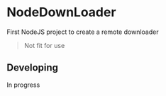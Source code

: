

# NodeDownLoader

First NodeJS project to create a remote downloader

> Not fit for use

## Developing

In progress

